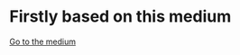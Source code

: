 # Firstly based on this medium 
[Go to the medium](https://medium.com/better-programming/creating-a-simple-app-with-react-js-f6aa88998952)
